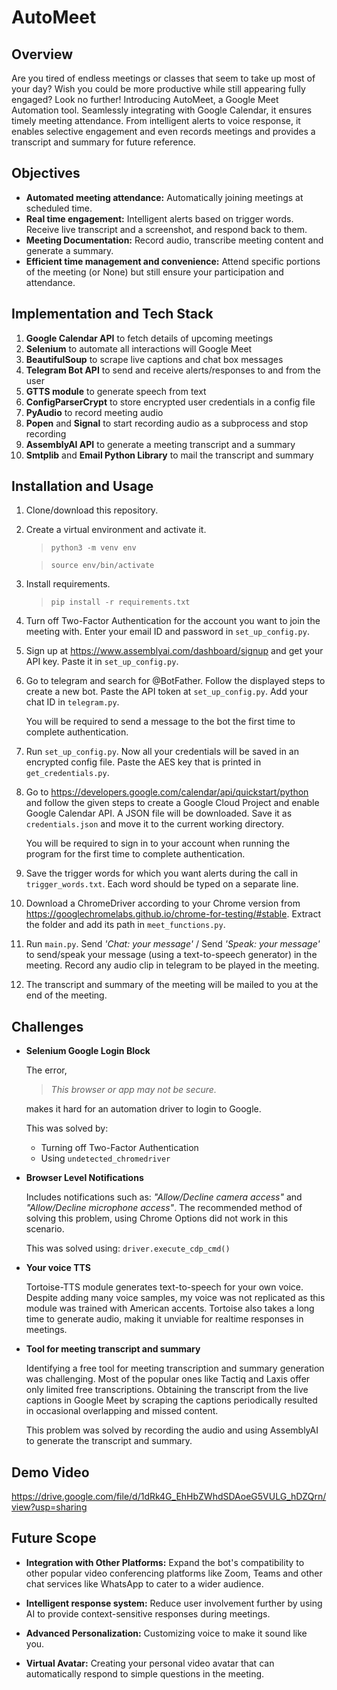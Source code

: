 # AutoMeet

## Overview

Are you tired of endless meetings or classes that seem to take up most of your day? Wish you could be more productive while still appearing fully engaged? Look no further! Introducing AutoMeet, a Google Meet Automation tool. Seamlessly integrating with Google Calendar, it ensures timely meeting attendance. From intelligent alerts to voice response, it enables selective engagement and even records meetings and provides a transcript and summary for future reference. 

## Objectives

- **Automated meeting attendance:** Automatically joining meetings at scheduled time.
- **Real time engagement:** Intelligent alerts based on trigger words. Receive live transcript and a screenshot, and respond back to them.
- **Meeting Documentation:** Record audio, transcribe meeting content and generate a summary.
- **Efficient time management and convenience:** Attend specific portions of the meeting (or None) but still ensure your participation and attendance.


## Implementation and Tech Stack

1. **Google Calendar API** to fetch details of upcoming meetings
2. **Selenium** to automate all interactions will Google Meet
3. **BeautifulSoup** to scrape live captions and chat box messages
4. **Telegram Bot API** to send and receive alerts/responses to and from the user
5. **GTTS module** to generate speech from text
6. **ConfigParserCrypt** to store encrypted user credentials in a config file
7. **PyAudio** to record meeting audio
8. **Popen** and **Signal** to start recording audio as a subprocess and stop recording
9. **AssemblyAI API** to generate a meeting transcript and a summary
10. **Smtplib** and **Email Python Library** to mail the transcript and summary


## Installation and Usage

1. Clone/download this repository.
3. Create a virtual environment and activate it.

    > `python3 -m venv env`
    
    > `source env/bin/activate`

5. Install requirements.

    > `pip install -r requirements.txt`

6. Turn off Two-Factor Authentication for the account you want to join the meeting with. Enter your email ID and password in `set_up_config.py`.

8. Sign up at  https://www.assemblyai.com/dashboard/signup and get your API key. Paste it in `set_up_config.py`.

9. Go to telegram and search for @BotFather. Follow the displayed steps to create a new bot. Paste the API token at `set_up_config.py`. Add your chat ID in `telegram.py`.

    You will be required to send a message to the bot the first time to complete authentication.

10. Run `set_up_config.py`. Now all your credentials will be saved in an encrypted config file. Paste the AES key that is printed in `get_credentials.py`. 

11. Go to https://developers.google.com/calendar/api/quickstart/python and follow the given steps to create a Google Cloud Project and enable Google Calendar API. A JSON file will be downloaded. Save it as `credentials.json` and move it to the current working directory.

    You will be required to sign in to your account when running the program for the first time to complete authentication.

12. Save the trigger words for which you want alerts during the call in `trigger_words.txt`. Each word should be typed on a separate line. 

13. Download a ChromeDriver according to your Chrome version from https://googlechromelabs.github.io/chrome-for-testing/#stable. Extract the folder and add its path in `meet_functions.py`.

14. Run `main.py`. Send *'Chat: your message'* / Send *'Speak: your message'* to send/speak your message (using a text-to-speech generator) in the meeting. Record any audio clip in telegram to be played in the meeting.

15. The transcript and summary of the meeting will be mailed to you at the end of the meeting.

## Challenges 

- **Selenium Google Login Block**
    
    The error,   

    > *This browser or app may not be secure.*
    
    makes it hard for an automation driver to login to Google.

    This was solved by:

    - Turning off Two-Factor Authentication
    - Using `undetected_chromedriver`
    
- **Browser Level Notifications**

    Includes notifications such as: *"Allow/Decline camera access"* and *"Allow/Decline microphone access"*. The recommended method of solving this problem, using Chrome Options did not work in this scenario. 

    This was solved using: 
    `driver.execute_cdp_cmd()`

- **Your voice TTS**

    Tortoise-TTS module generates text-to-speech for your own voice. Despite adding many voice samples, my voice was not replicated as this module was trained with American accents.  Tortoise also takes a long time to generate audio, making it unviable for realtime responses in meetings.

- **Tool for meeting transcript and summary**

    Identifying a free tool for meeting transcription and summary generation was challenging. Most of the popular ones like Tactiq and Laxis offer only limited free transcriptions. Obtaining the transcript from the live captions in Google Meet by scraping the captions periodically resulted in occasional overlapping and missed content.

    This problem was solved by recording the audio and using AssemblyAI to generate the transcript and summary.

## Demo Video

https://drive.google.com/file/d/1dRk4G_EhHbZWhdSDAoeG5VULG_hDZQrn/view?usp=sharing


## Future Scope

- **Integration with Other Platforms:** Expand the bot's compatibility to other popular video conferencing platforms like Zoom, Teams and other chat services like WhatsApp to cater to a wider audience.

- **Intelligent response system:** Reduce user involvement further by using AI to provide context-sensitive responses during meetings.

- **Advanced Personalization:** Customizing voice to make it sound like you.

- **Virtual Avatar:** Creating your personal video avatar that can automatically respond to simple questions in the meeting.
